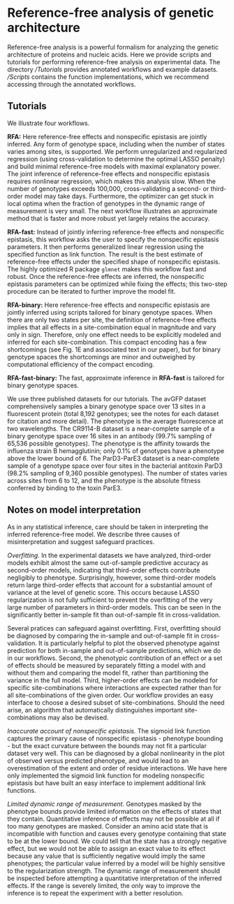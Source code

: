 # Reference-free analysis of genetic architecture

Reference-free analysis is a powerful formalism for analyzing the genetic architecture of proteins and nucleic acids. Here we provide scripts and tutorials for performing reference-free analysis on experimental data. The directory */Tutorials* provides annotated workflows and example datasets. */Scripts* contains the function implementations, which we recommend accessing through the annotated workflows.

## Tutorials
We illustrate four workflows.

**RFA:** Here reference-free effects and nonspecific epistasis are jointly inferred. Any form of genotype space, including when the number of states varies among sites, is supported. We perform unregularized and regularized regression (using cross-validation to determine the optimal LASSO penalty) and build minimal reference-free models with maximal explanatory power. The joint inference of reference-free effects and nonspecific epistasis requires nonlinear regression, which makes this analysis slow. When the number of genotypes exceeds 100,000, cross-validating a second- or third-order model may take days. Furthermore, the optimizer can get stuck in local optima when the fraction of genotypes in the dynamic range of measurement is very small. The next workflow illustrates an approximate method that is faster and more robust yet largely retains the accuracy.

**RFA-fast:** Instead of jointly inferring reference-free effects and nonspecific epistasis, this workflow asks the user to specify the nonspecific epistasis parameters. It then performs generalized linear regression using the specified function as link function. The result is the best estimate of reference-free effects under the specified shape of nonspecific epistasis. The highly optimized R package `glmnet` makes this workflow fast and robust. Once the reference-free effects are inferred, the nonspecific epistasis parameters can be optimized while fixing the effects; this two-step procedure can be iterated to further improve the model fit.

**RFA-binary:** Here reference-free effects and nonspecific epistasis are jointly inferred using scripts tailored for binary genotype spaces. When there are only two states per site, the definition of reference-free effects implies that all effects in a site-combination equal in magnitude and vary only in sign. Therefore, only one effect needs to be explicitly modeled and inferred for each site-combination. This compact encoding has a few shortcomings (see Fig. 1E and associated text in our paper), but for binary genotype spaces the shortcomings are minor and outweighed by computational efficiency of the compact encoding.

**RFA-fast-binary:** The fast, approximate inference in **RFA-fast** is tailored for binary genotype spaces.

We use three published datasets for our tutorials. The avGFP dataset comprehensively samples a binary genotype space over 13 sites in a fluorescent protein (total 8,192 genotypes; see the notes for each dataset for citation and more detail). The phenotype is the average fluorescence at two wavelengths. The CR9114-B dataset is a near-complete sample of a binary genotype space over 16 sites in an antibody (99.7% sampling of 65,536 possible genotypes). The phenotype is the affinity towards the influenza strain B hemagglutinin; only 0.1% of genotypes have a phenotype above the lower bound of 6. The ParD3-ParE3 dataset is a near-complete sample of a genotype space over four sites in the bacterial antitoxin ParD3 (98.2% sampling of 9,360 possible genotypes). The number of states varies across sites from 6 to 12, and the phenotype is the absolute fitness conferred by binding to the toxin ParE3.

## Notes on model interpretation

As in any statistical inference, care should be taken in interpreting the inferred reference-free model. We describe three causes of misinterpretation and suggest safeguard practices.

*Overfitting.* In the experimental datasets we have analyzed, third-order models exhibit almost the same out-of-sample predictive accuracy as second-order models, indicating that third-order effects contribute negligibly to phenotype. Surprisingly, however, some third-order models return large third-order effects that account for a substantial amount of variance at the level of genetic score. This occurs because LASSO regularization is not fully sufficient to prevent the overfitting of the very large number of parameters in third-order models. This can be seen in the significantly better in-sample fit than out-of-sample fit in cross-validation.

Several pratices can safeguard against overfitting. First, overfitting should be diagnosed by comparing the in-sample and out-of-sample fit in cross-validation. It is particularly helpful to plot the observed phenotype against prediction for both in-sample and out-of-sample predictions, which we do in our workflows. Second, the phenotypic contribution of an effect or a set of effects should be measured by separately fitting a model with and without them and comparing the model fit, rather than partitioning the variance in the full model. Third, higher-order effects can be modeled for specific site-combinations where interactions are expected rather than for all site-combinations of the given order. Our workflow provides an easy interface to choose a desired subset of site-combinations. Should the need arise, an algorithm that automatically distinguishes important site-combinations may also be devised.

*Inaccurate account of nonspecific epistasis.* The sigmoid link function captures the primary cause of nonspecific epistasis - phenotype bounding - but the exact curvature between the bounds may not fit a particular dataset very well. This can be diagnosed by a global nonlinearity in the plot of observed versus predicted phenotype, and would lead to an overestimation of the extent and order of residue interactions. We have here only implemented the sigmoid link function for modeling nonspecific epistasis but have built an easy interface to implement additional link functions.

*Limited dynamic range of measurement.* Genotypes masked by the phenotype bounds provide limited information on the effects of states that they contain. Quantitative inference of effects may not be possible at all if too many genotypes are masked. Consider an amino acid state that is incompatible with function and causes every genotype containing that state to be at the lower bound. We could tell that the state has a strongly negative effect, but we would not be able to assign an exact value to its effect because any value that is sufficiently negative would imply the same phenotypes; the particular value inferred by a model will be highly sensitive to the regularization strength. The dynamic range of measurement should be inspected before attempting a quantitative interpretation of the inferred effects. If the range is severely limited, the only way to improve the inference is to repeat the experiment with a better resolution.
